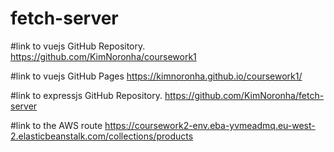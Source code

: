 # fetch-server

#link to vuejs GitHub Repository.
https://github.com/KimNoronha/coursework1

#link to vuejs GitHub Pages
https://kimnoronha.github.io/coursework1/

#link to expressjs GitHub Repository.
https://github.com/KimNoronha/fetch-server

#link to the AWS route
https://coursework2-env.eba-yvmeadmq.eu-west-2.elasticbeanstalk.com/collections/products